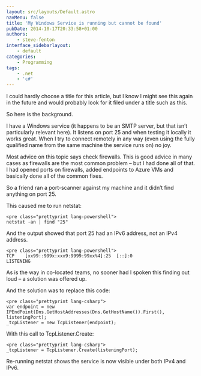 ```yaml
---
layout: src/layouts/Default.astro
navMenu: false
title: 'My Windows Service is running but cannot be found'
pubDate: 2014-10-17T20:33:58+01:00
authors:
    - steve-fenton
interface_sidebarlayout:
    - default
categories:
    - Programming
tags:
    - .net
    - 'c#'
---
```


I could hardly choose a title for this article, but I know I might see this again in the future and would probably look for it filed under a title such as this.

So here is the background.

I have a Windows service (it happens to be an SMTP server, but that isn’t particularly relevant here). It listens on port 25 and when testing it locally it works great. When I try to connect remotely in any way (even using the fully qualified name from the same machine the service runs on) no joy.

Most advice on this topic says check firewalls. This is good advice in many cases as firewalls are the most common problem – but I had done all of that. I had opened ports on firewalls, added endpoints to Azure VMs and basically done all of the common fixes.

So a friend ran a port-scanner against my machine and it didn’t find anything on port 25.

This caused me to run netstat:

```
<pre class="prettyprint lang-powershell">
netstat -an | find "25"
```
And the output showed that port 25 had an IPv6 address, not an IPv4 address.

```
<pre class="prettyprint lang-powershell">
TCP    [xx99::999x:xxx9:9999:99xx%4]:25  [::]:0                 LISTENING
```
As is the way in co-located teams, no sooner had I spoken this finding out loud – a solution was offered up.

And the solution was to replace this code:

```
<pre class="prettyprint lang-csharp">
var endpoint = new IPEndPoint(Dns.GetHostAddresses(Dns.GetHostName()).First(), listeningPort);
_tcpListener = new TcpListener(endpoint);
```
With this call to TcpListener.Create:

```
<pre class="prettyprint lang-csharp">
_tcpListener = TcpListener.Create(listeningPort);
```
Re-running netstat shows the service is now visible under both IPv4 and IPv6.